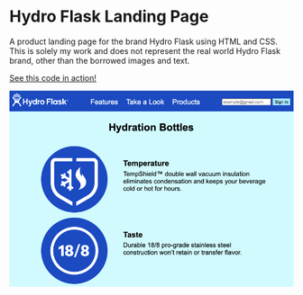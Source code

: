 # Hydro Flask Landing Page

A product landing page for the brand Hydro Flask using HTML and CSS. This is solely my work and does not represent the real world Hydro Flask brand, other than the borrowed images and text.

[See this code in action!](https://sierragreen379.github.io/Hydro_Flask_Landing_Page/)

![Hydro Flask Landing Page Preview](https://raw.githubusercontent.com/sierragreen379/Hydro_Flask_Landing_Page/a61e175c2b07f15d5053b18f0da62f7459abef83/Hydro_Flask_Landing_Page_Image.png)
